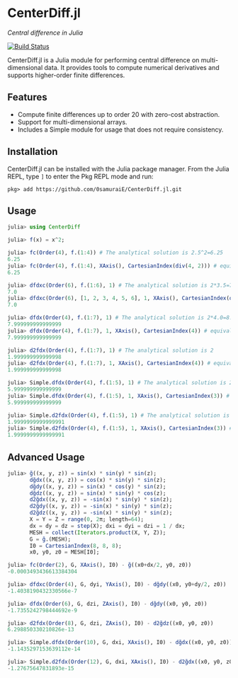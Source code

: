 # CenterDiff.jl

*Central difference in Julia*

[![Build Status](https://github.com/0samuraiE/CenterDiff.jl/actions/workflows/CI.yml/badge.svg?branch=master)](https://github.com/0samuraiE/CenterDiff.jl/actions/workflows/CI.yml?query=branch%3Amaster)

CenterDiff.jl is a Julia module for performing central difference on multi-dimensional data. It provides tools to compute numerical derivatives and supports higher-order finite differences.

## Features

- Compute finite differences up to order 20 with zero-cost abstraction.
- Support for multi-dimensional arrays.
- Includes a Simple module for usage that does not require consistency.

## Installation

CenterDiff.jl can be installed with the Julia package manager. From the Julia REPL, type `]` to
enter the Pkg REPL mode and run:
```
pkg> add https://github.com/0samuraiE/CenterDiff.jl.git
```

## Usage
```julia
julia> using CenterDiff

julia> f(x) = x^2;

julia> fc(Order(4), f.(1:4)) # The analytical solution is 2.5^2=6.25
6.25
julia> fc(Order(4), f.(1:4), XAxis(), CartesianIndex(div(4, 2))) # equivalent
6.25

julia> dfdxc(Order(6), f.(1:6), 1) # The analytical solution is 2*3.5=7.0
7.0
julia> dfdxc(Order(6), [1, 2, 3, 4, 5, 6], 1, XAxis(), CartesianIndex(div(6, 2))) # equivalent
7.0

julia> dfdx(Order(4), f.(1:7), 1) # The analytical solution is 2*4.0=8.0
7.999999999999999
julia> dfdx(Order(4), f.(1:7), 1, XAxis(), CartesianIndex(4)) # equivalent
7.999999999999999

julia> d2fdx(Order(4), f.(1:7), 1) # The analytical solution is 2
1.999999999999998
julia> d2fdx(Order(4), f.(1:7), 1, XAxis(), CartesianIndex(4)) # equivalent
1.999999999999998

julia> Simple.dfdx(Order(4), f.(1:5), 1) # The analytical solution is 2*3.0=6.0
5.999999999999999
julia> Simple.dfdx(Order(4), f.(1:5), 1, XAxis(), CartesianIndex(3)) # equivalent
5.999999999999999

julia> Simple.d2fdx(Order(4), f.(1:5), 1) # The analytical solution is 2
1.9999999999999991
julia> Simple.d2fdx(Order(4), f.(1:5), 1, XAxis(), CartesianIndex(3)) # equivalent
1.9999999999999991
```

## Advanced Usage
```julia
julia> g̃((x, y, z)) = sin(x) * sin(y) * sin(z);
       dg̃dx((x, y, z)) = cos(x) * sin(y) * sin(z);
       dg̃dy((x, y, z)) = sin(x) * cos(y) * sin(z);
       dg̃dz((x, y, z)) = sin(x) * sin(y) * cos(z);
       d2g̃dx((x, y, z)) = -sin(x) * sin(y) * sin(z);
       d2g̃dy((x, y, z)) = -sin(x) * sin(y) * sin(z);
       d2g̃dz((x, y, z)) = -sin(x) * sin(y) * sin(z);
       X = Y = Z = range(0, 2π; length=64);
       dx = dy = dz = step(X); dxi = dyi = dzi = 1 / dx;
       MESH = collect(Iterators.product(X, Y, Z));
       G = g̃.(MESH);
       I0 = CartesianIndex(8, 8, 8);
       x0, y0, z0 = MESH[I0];

julia> fc(Order(2), G, XAxis(), I0) - g̃((x0+dx/2, y0, z0))
-0.0003493436613384304

julia> dfdxc(Order(4), G, dyi, YAxis(), I0) - dg̃dy((x0, y0+dy/2, z0))
-1.4038190432330566e-7

julia> dfdx(Order(6), G, dzi, ZAxis(), I0) - dg̃dy((x0, y0, z0))
-1.7355242798444692e-9

julia> d2fdx(Order(8), G, dzi, ZAxis(), I0) - d2g̃dz((x0, y0, z0))
6.298850330210826e-13

julia> Simple.dfdx(Order(10), G, dxi, XAxis(), I0) - dg̃dx((x0, y0, z0))
-1.1435297153639112e-14

julia> Simple.d2fdx(Order(12), G, dxi, XAxis(), I0) - d2g̃dx((x0, y0, z0))
-1.27675647831893e-15
```
